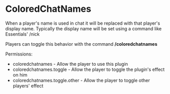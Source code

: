 ColoredChatNames
================

When a player's name is used in chat it will be replaced with that player's display name.
Typically the display name will be set using a command like Essentials' /nick

Players can toggle this behavior with the command **/coloredchatnames**

Permissions:
- coloredchatnames - Allow the player to use this plugin
- coloredchatnames.toggle - Allow the player to toggle the plugin's effect on him
- coloredchatnames.toggle.other - Allow the player to toggle other players' effect
